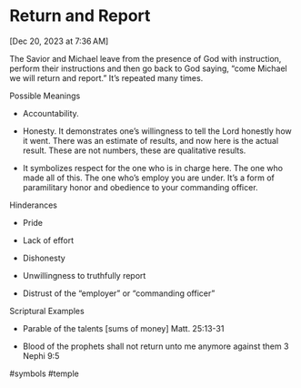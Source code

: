 # Return and Report

[Dec 20, 2023 at 7:36 AM]

The Savior and Michael leave from the presence of God with instruction, perform their instructions and then go back to God saying, “come Michael we will return and report.” It’s repeated many times.

  

Possible Meanings

- Accountability. 
    
- Honesty. It demonstrates one’s willingness to tell the Lord honestly how it went. There was an estimate of results, and now here is the actual result. These are not numbers, these are qualitative results. 
    
- It symbolizes respect for the one who is in charge here. The one who made all of this. The one who’s employ you are under. It’s a form of paramilitary honor and obedience to your commanding officer. 
    

  

Hinderances

- Pride
    
- Lack of effort
    
- Dishonesty 
    
- Unwillingness to truthfully report
    
- Distrust of the “employer” or “commanding officer”
    

  

Scriptural Examples

- Parable of the talents [sums of money] Matt. 25:13-31
    
- Blood of the prophets shall not return unto me anymore against them 3 Nephi 9:5

#symbols 
#temple 